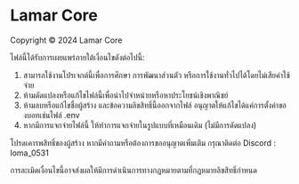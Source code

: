 # Lamar Core
Copyright © 2024 Lamar Core

ไฟล์นี้ได้รับการเผยแพร่ภายใต้เงื่อนไขดังต่อไปนี้:
1. สามารถใช้งานโปรเจกต์นี้เพื่อการศึกษา การพัฒนาส่วนตัว หรือการใช้งานทั่วไปได้โดยไม่เสียค่าใช้จ่าย
2. ห้ามดัดแปลงหรือแก้ไขไฟล์นี้เพื่อนำไปจำหน่ายหรือหาประโยชน์เชิงพาณิชย์
3. ห้ามลบหรือแก้ไขชื่อผู้สร้าง และข้อความลิขสิทธิ์นี้ออกจากไฟล์ อนุญาตให้แก้ไขได้แค่การตั้งค่าของบอทเช่นไฟล์ .env
4. หากมีการแจกจ่ายไฟล์นี้ ให้ทำการแจกจ่ายในรูปแบบที่เหมือนเดิม (ไม่มีการดัดแปลง)

โปรดเคารพสิทธิ์ของผู้สร้าง หากมีคำถามหรือต้องการขออนุญาตเพิ่มเติม กรุณาติดต่อ Discord : loma_0531

การละเมิดเงื่อนไขนี้อาจส่งผลให้มีการดำเนินการทางกฎหมายตามที่กฎหมายลิขสิทธิ์กำหนด
